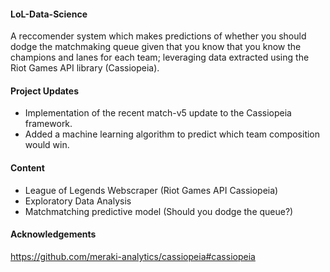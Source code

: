 #### LoL-Data-Science ####
A reccomender system which makes predictions of whether you should dodge the matchmaking queue given that you know that you know the champions and lanes for each team; leveraging data extracted using the Riot Games API library (Cassiopeia). 

#### Project Updates ####
- Implementation of the recent match-v5 update to the Cassiopeia framework.
- Added a machine learning algorithm to predict which team composition would win.

#### Content ####
- League of Legends Webscraper (Riot Games API Cassiopeia)
- Exploratory Data Analysis
- Matchmatching predictive model (Should you dodge the queue?)

#### Acknowledgements ####
https://github.com/meraki-analytics/cassiopeia#cassiopeia
